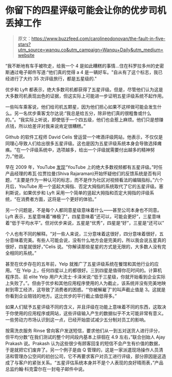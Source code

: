 # 你留下的四星评级可能会让你的优步司机丢掉工作

> 原文：<https://www.buzzfeed.com/carolineodonovan/the-fault-in-five-stars?utm_source=wanqu.co&utm_campaign=Wanqu+Daily&utm_medium=website>

“我不断地有车手被吹走，给我一个 4 是如此糟糕的事情...住在科罗拉多州的史密斯通过电子邮件写道:“他们真的觉得 a 4 是一辆好车。"自从有了这个标志，我已经进行了大约 35 次评级旅行，都是五星级的."

优步和 Lyft 都表示，绝大多数司机都获得了五星评级。但是，尽管他们认为这是大多数司机表现出色的证据，但这实际上可能进一步证明五星评级系统不起作用。

一些叫车乘客说，他们给司机五颗星，因为他们担心如果不这样做可能会发生什么。另一名优步乘客戈尔达说:“我总是给五分，除非他们真的很粗鲁或什么的。”。“我实际上听说，即使低于一个四五级，他们也会惹上麻烦。他们只是想赚点钱，所以给差评对我来说肯定很糟糕。”

Github 的软件工程师 David Celis 曾运营一个啤酒评级网站，他表示，不仅仅是同理心导致人们给出很多五星评级。这也是因为五星评级系统本身会导致选择瘫痪。“在一个评级系统中，选项越多，给出一个评级就需要付出越多的精神努力，”他说。

早在 2009 年，YouTube [发现](https://youtube.googleblog.com/2009/09/five-stars-dominate-ratings.html)“YouTube 上的绝大多数视频都有五星评级。”时任产品经理的希瓦·拉贾拉曼(Shiva Rajaraman)开始怀疑他们的反馈系统是否有问题，“主要是作为一种认可的标志，而不是作为社区对视频看法的编辑指标。”六个月后，YouTube 用一个竖起大拇指、否定大拇指的系统取代了它的五星评级。塞利斯说，如果优步和 Lyft 采用一个简单的竖起大拇指和否定大拇指的评级系统，“在消费者方面，这将是一个更好的体验。”

另一个问题是，不是每个人都同意星级意味着什么——甚至公司本身也不同意。Lyft 表示，五星意味着“棒极了”，四星意味着“还可以，可能会更好”，三星意味着“低于平均水平”。但对优步来说，五星是“优秀”，四星是“好”，三星是“还可以”

个人也有不同的解释。“对一些人来说，三分意味着这很好，四分意味着很好，五分意味着完美。有些人可能会说，没有什么地方会是完美的，所以我会说五星真的很好，四星就很好，”Celis 说。“你解读那些星星的方式是无限的，大多数人没有完全相同的系统。”

甚至在优步存在的五年前，Yelp 就推广了五星评级系统在餐馆和其他行业的应用。“在 Yelp 上，任何四星以上的都很好。三到四星是值得你花时间的。计算机程序员、前 elite Yelp 用户大流士·卡泽米说:“低于三星级，你就开始看到企业实际上失败了。”。但由于优步和其他应用程序使用的人为截止，该系统并没有完美地映射到零工经济，这导致了消费者的困惑。“‘你被解雇了’的叫声截止值是 3。这就是你看到企业赔钱的地方。这比优步的平行截止值低得多。”

如果人们赋予五星评级不同的含义，并且评级在功能上意味着不同的东西，这取决于你使用的应用程序或网站，这些评级输入产生的数据似乎不太可能非常有意义。一些劳动力市场认识到这一点，已经开始尝试减少五分制对员工的影响。

按需洗衣服务 Rinse 曾向客户发送短信，要求他们从一到五对送货人进行评分，但平均分数“在我们测试的整个时间段内基本上徘徊在 4.9 左右，”联合创始人 Ajay Prakash 说。Prakash 认为这些很少有顾客回复的短信不会产生有价值的数据，于是就把它们废弃了。另一个例子是由 Q 管理的，这是一家派遣现场操作人员清洁和管理办公空间的初创公司，它不再要求客户对员工进行评级，部分原因是这造成了与客户的紧张关系。“五星评估系统本身并不是个人表现的良好晴雨表，”产品总监约翰·科克雷尔在一封电子邮件中说。